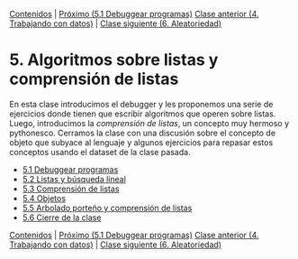 [Contenidos](../Contenidos.md) \| [Próximo (5.1 Debuggear programas)](01_Debugger.md)
[Clase anterior (4. Trabajando con datos)](../04_Datos/00_Resumen.md) \| [Clase siguiente (6. Aleatoriedad)](../06_Aleatoriedad/00_Resumen.md)

# 5. Algoritmos sobre listas y comprensión de listas
En esta clase introducimos el debugger y les proponemos una serie de ejercicios donde tienen que escribir algoritmos que operen sobre listas. Luego, introducimos la _comprensión de listas_, un concepto muy hermoso y pythonesco. Cerramos la clase con una discusión sobre el concepto de objeto que subyace al lenguaje y algunos ejercicios para repasar estos conceptos usando el dataset de la clase pasada.


* [5.1 Debuggear programas](01_Debugger.md)
* [5.2 Listas y búsqueda lineal](02_IteradoresLista.md)
* [5.3 Comprensión de listas](03_Comprension_Listas.md)
* [5.4 Objetos](04_Objetos.md)
* [5.5 Arbolado porteño y comprensión de listas](05_Arboles2_LC.md)
* [5.6 Cierre de la clase](06_Cierre.md)


[Contenidos](../Contenidos.md) \| [Próximo (5.1 Debuggear programas)](01_Debugger.md)
[Clase anterior (4. Trabajando con datos)](../04_Datos/00_Resumen.md) \| [Clase siguiente (6. Aleatoriedad)](../06_Aleatoriedad/00_Resumen.md)
